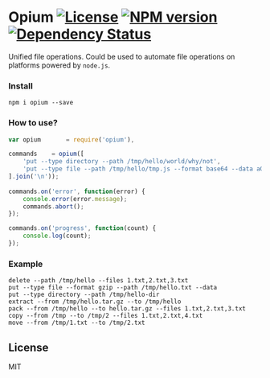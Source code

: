 # Opium [![License][LicenseIMGURL]][LicenseURL] [![NPM version][NPMIMGURL]][NPMURL] [![Dependency Status][DependencyStatusIMGURL]][DependencyStatusURL]

Unified file operations. Could be used to automate file operations on platforms powered by `node.js`.

### Install

```
npm i opium --save
```

### How to use?

```js
var opium       = require('opium'),

commands    = opium([
    'put --type directory --path /tmp/hello/world/why/not',
    'put --type file --path /tmp/hello/tmp.js --format base64 --data aGVsbG8=',
].join('\n'));
    
commands.on('error', function(error) {
    console.error(error.message);
    commands.abort();
});

commands.on('progress', function(count) {
    console.log(count);
});
```

### Example

```
delete --path /tmp/hello --files 1.txt,2.txt,3.txt
put --type file --format gzip --path /tmp/hello.txt --data
put --type directory --path /tmp/hello-dir
extract --from /tmp/hello.tar.gz --to /tmp/hello
pack --from /tmp/hello --to hello.tar.gz --files 1.txt,2.txt,3.txt
copy --from /tmp --to /tmp/2 --files 1.txt,2.txt,4.txt
move --from /tmp/1.txt --to /tmp/2.txt
```

## License

MIT

[NPMIMGURL]:                https://img.shields.io/npm/v/opium.svg?style=flat
[DependencyStatusIMGURL]:   https://img.shields.io/gemnasium/coderaiser/node-opium.svg?style=flat
[LicenseIMGURL]:            https://img.shields.io/badge/license-MIT-317BF9.svg?style=flat
[NPMURL]:                   https://npmjs.org/package/opium "npm"
[DependencyStatusURL]:      https://gemnasium.com/coderaiser/node-opium "Dependency Status"
[LicenseURL]:               https://tldrlegal.com/license/mit-license "MIT License"

